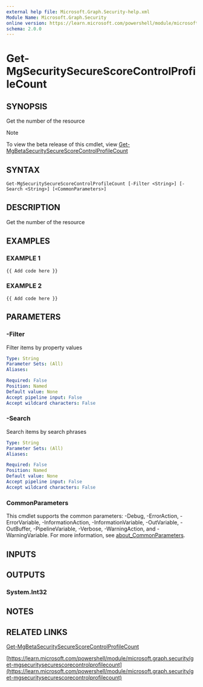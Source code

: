 ```yaml
---
external help file: Microsoft.Graph.Security-help.xml
Module Name: Microsoft.Graph.Security
online version: https://learn.microsoft.com/powershell/module/microsoft.graph.security/get-mgsecuritysecurescorecontrolprofilecount
schema: 2.0.0
---
```


# Get-MgSecuritySecureScoreControlProfileCount

## SYNOPSIS
Get the number of the resource

> [!NOTE]
> To view the beta release of this cmdlet, view [Get-MgBetaSecuritySecureScoreControlProfileCount](/powershell/module/Microsoft.Graph.Beta.Security/Get-MgBetaSecuritySecureScoreControlProfileCount?view=graph-powershell-beta)

## SYNTAX

```
Get-MgSecuritySecureScoreControlProfileCount [-Filter <String>] [-Search <String>] [<CommonParameters>]
```

## DESCRIPTION
Get the number of the resource

## EXAMPLES

### EXAMPLE 1
```
{{ Add code here }}
```

### EXAMPLE 2
```
{{ Add code here }}
```

## PARAMETERS

### -Filter
Filter items by property values

```yaml
Type: String
Parameter Sets: (All)
Aliases:

Required: False
Position: Named
Default value: None
Accept pipeline input: False
Accept wildcard characters: False
```

### -Search
Search items by search phrases

```yaml
Type: String
Parameter Sets: (All)
Aliases:

Required: False
Position: Named
Default value: None
Accept pipeline input: False
Accept wildcard characters: False
```

### CommonParameters
This cmdlet supports the common parameters: -Debug, -ErrorAction, -ErrorVariable, -InformationAction, -InformationVariable, -OutVariable, -OutBuffer, -PipelineVariable, -Verbose, -WarningAction, and -WarningVariable. For more information, see [about_CommonParameters](http://go.microsoft.com/fwlink/?LinkID=113216).

## INPUTS

## OUTPUTS

### System.Int32
## NOTES

## RELATED LINKS
[Get-MgBetaSecuritySecureScoreControlProfileCount](/powershell/module/Microsoft.Graph.Beta.Security/Get-MgBetaSecuritySecureScoreControlProfileCount?view=graph-powershell-beta)

[https://learn.microsoft.com/powershell/module/microsoft.graph.security/get-mgsecuritysecurescorecontrolprofilecount](https://learn.microsoft.com/powershell/module/microsoft.graph.security/get-mgsecuritysecurescorecontrolprofilecount)

